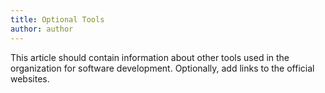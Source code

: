 ```yaml
---
title: Optional Tools
author: author
---
```


This article should contain information about other tools used in the organization for software development. Optionally, add links to the official websites.
